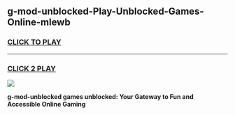 
## g-mod-unblocked-Play-Unblocked-Games-Online-mlewb
<h3>
<a href="https://premium76.site?title=g-mod-unblocked&ref=25A">CLICK TO PLAY</a></h3>
<hr>

<h3>
<a href="https://premium76.site?title=g-mod-unblocked&ref=25A">CLICK 2 PLAY</a>
  
</h3>

<a href="https://premium76.site?title=g-mod-unblocked&ref=25A"><img src="https://clearcache.store/games.png"></a>


**g-mod-unblocked games unblocked: Your Gateway to Fun and Accessible Online Gaming**
